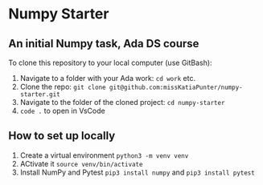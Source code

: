 # Numpy Starter

## An initial Numpy task, Ada DS course

To clone this repository to your local computer (use GitBash):

1. Navigate to a folder with your Ada work: `cd work` etc.
2. Clone the repo: `git clone git@github.com:missKatiaPunter/numpy-starter.git`
3. Navigate to the folder of the cloned project: `cd numpy-starter`
4. `code .` to open in VsCode

## How to set up locally

1. Create a virtual environment `python3 -m venv venv`
2. ACtivate it `source venv/bin/activate`
3. Install NumPy and Pytest `pip3 install numpy` and `pip3 install pytest`
